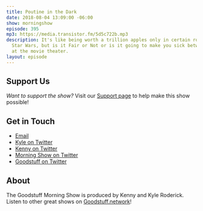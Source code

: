 ```yaml
---
title: Poutine in the Dark
date: 2018-08-04 13:09:00 -06:00
show: morningshow
episode: 395
mp3: https://media.transistor.fm/5d5c722b.mp3
description: It's like being worth a trillion apples only in certain rooms watching
  Star Wars, but is it Fair or Not or is it going to make you sick between two buns
  at the movie theater.
layout: episode
---
```


## Support Us
*Want to support the show?* Visit our [Support page](https://goodstuff.network/support) to help make this show possible!

## Get in Touch
- [Email](mailto:kyle@goodstuff.network)
- [Kyle on Twitter](http://twitter.com/dogburps)
- [Kenny on Twitter](http://twitter.com/kennyroderick_)
- [Morning Show on Twitter](http://twitter.com/morningshowam)
- [Goodstuff on Twitter](http://twitter.com/goodstufffm)

## About
The Goodstuff Morning Show is produced by Kenny and Kyle Roderick. Listen to other great shows on [Goodstuff.network](http://goodstuff.network/shows)!